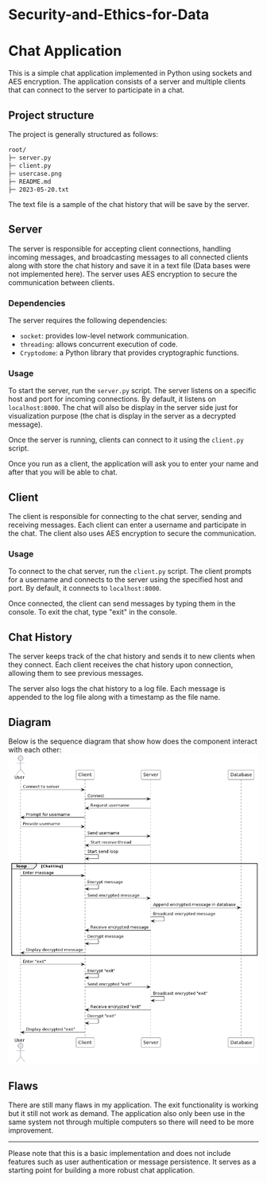 # Security-and-Ethics-for-Data

# Chat Application

This is a simple chat application implemented in Python using sockets and AES encryption. The application consists of a server and multiple clients that can connect to the server to participate in a chat.

## Project structure

The project is generally structured as follows:
```
root/
├─ server.py
├─ client.py
├─ usercase.png
├─ README.md
├─ 2023-05-20.txt
```
The text file is a sample of the chat history that will be save by the server.

## Server

The server is responsible for accepting client connections, handling incoming messages, and broadcasting messages to all connected clients along with store the chat history and save it in a text file (Data bases were not implemented here). The server uses AES encryption to secure the communication between clients.

### Dependencies

The server requires the following dependencies:
- `socket`: provides low-level network communication.
- `threading`: allows concurrent execution of code.
- `Cryptodome`: a Python library that provides cryptographic functions.

### Usage

To start the server, run the `server.py` script. The server listens on a specific host and port for incoming connections. By default, it listens on `localhost:8000`. The chat will also be display in the server side just for visualization purpose (the chat is display in the server as a decrypted message).

Once the server is running, clients can connect to it using the `client.py` script.

Once you run as a client, the application will ask you to enter your name and after that you will be able to chat.

## Client

The client is responsible for connecting to the chat server, sending and receiving messages. Each client can enter a username and participate in the chat. The client also uses AES encryption to secure the communication.

### Usage

To connect to the chat server, run the `client.py` script. The client prompts for a username and connects to the server using the specified host and port. By default, it connects to `localhost:8000`.

Once connected, the client can send messages by typing them in the console. To exit the chat, type "exit" in the console.

## Chat History

The server keeps track of the chat history and sends it to new clients when they connect. Each client receives the chat history upon connection, allowing them to see previous messages.

The server also logs the chat history to a log file. Each message is appended to the log file along with a timestamp as the file name.

## Diagram

Below is the sequence diagram that show how does the component interact with each other:
<img src="usercase.png" alt="Usercase">

## Flaws

There are still many flaws in my application. The exit functionality is working but it still not work as demand. The application also only been use in the same system not through multiple computers so there will need to be more improvement.

---

Please note that this is a basic implementation and does not include features such as user authentication or message persistence. It serves as a starting point for building a more robust chat application.
